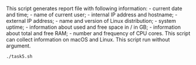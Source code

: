 This script generates report file with following information:
    - current date and time;
    - name of current user;
    - internal IP address and hostname;
    - external IP address;
    - name and version of Linux distribution;
    - system uptime;
    - information about used and free space in / in GB;
    - information about total and free RAM;
    - number and frequency of CPU cores.
This script can collect information on macOS and Linux.
This script run without argument.

`./task5.sh`